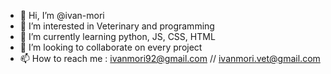 - 👋 Hi, I’m @ivan-mori
- 👀 I’m interested in Veterinary and programming
- 🌱 I’m currently learning python, JS, CSS, HTML
- 💞️ I’m looking to collaborate on every project 
- 📫 How to reach me : ivanmori92@gmail.com // ivanmori.vet@gmail.com

<!---
ivan-mori/ivan-mori is a ✨ special ✨ repository because its `README.md` (this file) appears on your GitHub profile.
You can click the Preview link to take a look at your changes.
--->
